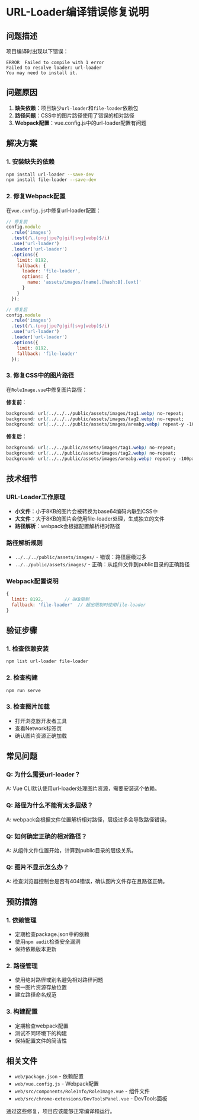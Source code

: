 # URL-Loader编译错误修复说明

## 问题描述
项目编译时出现以下错误：
```
ERROR  Failed to compile with 1 error
Failed to resolve loader: url-loader
You may need to install it.
```

## 问题原因
1. **缺失依赖**：项目缺少`url-loader`和`file-loader`依赖包
2. **路径问题**：CSS中的图片路径使用了错误的相对路径
3. **Webpack配置**：vue.config.js中的url-loader配置有问题

## 解决方案

### 1. 安装缺失的依赖
```bash
npm install url-loader --save-dev
npm install file-loader --save-dev
```

### 2. 修复Webpack配置
在`vue.config.js`中修复url-loader配置：
```javascript
// 修复前
config.module
  .rule('images')
  .test(/\.(png|jpe?g|gif|svg|webp)$/i)
  .use('url-loader')
  .loader('url-loader')
  .options({
    limit: 8192,
    fallback: {
      loader: 'file-loader',
      options: {
        name: 'assets/images/[name].[hash:8].[ext]'
      }
    }
  });

// 修复后
config.module
  .rule('images')
  .test(/\.(png|jpe?g|gif|svg|webp)$/i)
  .use('url-loader')
  .loader('url-loader')
  .options({
    limit: 8192,
    fallback: 'file-loader'
  });
```

### 3. 修复CSS中的图片路径
在`RoleImage.vue`中修复图片路径：

**修复前**：
```css
background: url(../../../public/assets/images/tag1.webp) no-repeat;
background: url(../../../public/assets/images/tag2.webp) no-repeat;
background: url(../../../public/assets/images/areabg.webp) repeat-y -100px;
```

**修复后**：
```css
background: url(../../public/assets/images/tag1.webp) no-repeat;
background: url(../../public/assets/images/tag2.webp) no-repeat;
background: url(../../public/assets/images/areabg.webp) repeat-y -100px;
```

## 技术细节

### URL-Loader工作原理
- **小文件**：小于8KB的图片会被转换为base64编码内联到CSS中
- **大文件**：大于8KB的图片会使用file-loader处理，生成独立的文件
- **路径解析**：webpack会根据配置解析相对路径

### 路径解析规则
- `../../../public/assets/images/` - 错误：路径层级过多
- `../../public/assets/images/` - 正确：从组件文件到public目录的正确路径

### Webpack配置说明
```javascript
{
  limit: 8192,        // 8KB限制
  fallback: 'file-loader'  // 超出限制时使用file-loader
}
```

## 验证步骤

### 1. 检查依赖安装
```bash
npm list url-loader file-loader
```

### 2. 检查构建
```bash
npm run serve
```

### 3. 检查图片加载
- 打开浏览器开发者工具
- 查看Network标签页
- 确认图片资源正确加载

## 常见问题

### Q: 为什么需要url-loader？
A: Vue CLI默认使用url-loader处理图片资源，需要安装这个依赖。

### Q: 路径为什么不能有太多层级？
A: webpack会根据文件位置解析相对路径，层级过多会导致路径错误。

### Q: 如何确定正确的相对路径？
A: 从组件文件位置开始，计算到public目录的层级关系。

### Q: 图片不显示怎么办？
A: 检查浏览器控制台是否有404错误，确认图片文件存在且路径正确。

## 预防措施

### 1. 依赖管理
- 定期检查package.json中的依赖
- 使用`npm audit`检查安全漏洞
- 保持依赖版本更新

### 2. 路径管理
- 使用绝对路径或别名避免相对路径问题
- 统一图片资源存放位置
- 建立路径命名规范

### 3. 构建配置
- 定期检查webpack配置
- 测试不同环境下的构建
- 保持配置文件的简洁性

## 相关文件
- `web/package.json` - 依赖配置
- `web/vue.config.js` - Webpack配置
- `web/src/components/RoleInfo/RoleImage.vue` - 组件文件
- `web/src/chrome-extensions/DevToolsPanel.vue` - DevTools面板

通过这些修复，项目应该能够正常编译和运行。
